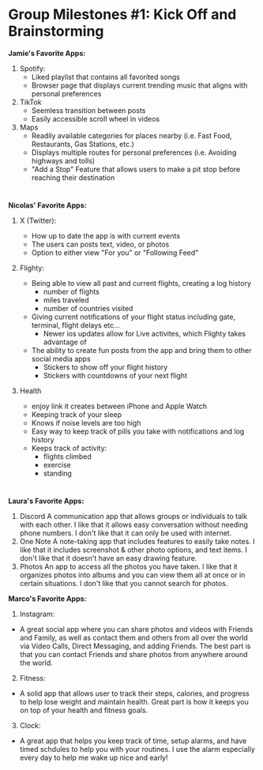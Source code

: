 # **Group Milestones #1: Kick Off and Brainstorming**
**Jamie's Favorite Apps:**
1. Spotify:
    - Liked playlist that contains all favorited songs
    - Browser page that displays current trending music that aligns with personal preferences
2. TikTok
    - Seemless transition between posts
    - Easily accessible scroll wheel in videos
3. Maps
    - Readily available categories for places nearby (i.e. Fast Food, Restaurants, Gas Stations, etc.)
    - Displays multiple routes for personal preferences (i.e. Avoiding highways and tolls)
    - "Add a Stop" Feature that allows users to make a pit stop before reaching their destination

#
**Nicolas' Favorite Apps:**
1. X (Twitter):
   - How up to date the app is with current events
   - The users can posts text, video, or photos
   - Option to either view "For you" or "Following Feed"

2. Flighty:
    - Being able to view all past and current flights, creating a log history
       - number of flights
       - miles traveled
       - number of countries visited
   - Giving current notifications of your flight status including gate, terminal, flight delays etc...
       - Newer ios updates allow for Live activites, which Flighty takes advantage of
   - The ability to create fun posts from the app and bring them to other social media apps
       - Stickers to show off your flight history
       - Stickers with countdowns of your next flight

3. Health
   - enjoy link it creates between iPhone and Apple Watch
   - Keeping track of your sleep
   - Knows if noise levels are too high
   - Easy way to keep track of pills you take with notifications and log history
   - Keeps track of activity:
       - flights climbed
       - exercise
       - standing
#


**Laura's Favorite Apps:**
1. Discord
    A communication app that allows groups or individuals to talk with each other. I like that it allows easy conversation without needing phone numbers. I don't like that it can only be used with internet.
2. One Note
    A note-taking app that includes features to easily take notes. I like that it includes screenshot & other photo options, and text items. I don't like that it doesn't have an easy drawing feature.
3. Photos
    An app to access all the photos you have taken. I like that it organizes photos into albums and you can view them all at once or in certain situations. I don't like that you cannot search for photos.

**Marco's Favorite Apps:**
1. Instagram: 
- A great social app where you can share photos and videos with Friends and Family, as well as contact them and others from all over the world via Video Calls, Direct Messaging, and adding Friends. The best part is that you can contact Friends and share photos from anywhere around the world.
2. Fitness: 
- A solid app that allows user to track their steps, calories, and progress to help lose weight and maintain health. Great part is how it keeps you on top of your health and fitness goals.
3. Clock: 
- A great app that helps you keep track of time, setup alarms, and have timed schdules to help you with your routines. I use the alarm especially every day to help me wake up nice and early!
